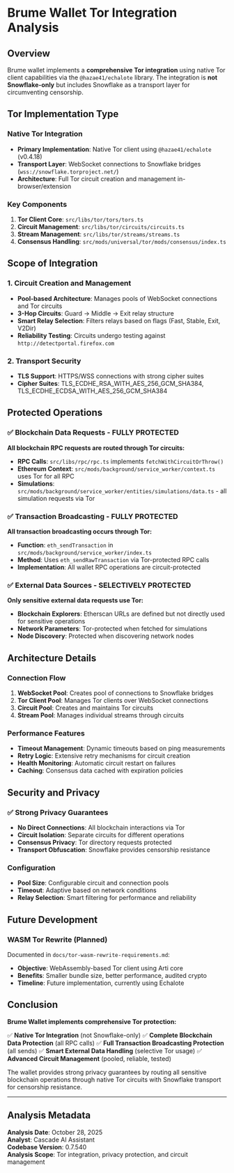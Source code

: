 # Brume Wallet Tor Integration Analysis

## Overview
Brume wallet implements a **comprehensive Tor integration** using native Tor client capabilities via the `@hazae41/echalote` library. The integration is **not Snowflake-only** but includes Snowflake as a transport layer for circumventing censorship.

## Tor Implementation Type

### Native Tor Integration
- **Primary Implementation**: Native Tor client using `@hazae41/echalote` (v0.4.18)
- **Transport Layer**: WebSocket connections to Snowflake bridges (`wss://snowflake.torproject.net/`)
- **Architecture**: Full Tor circuit creation and management in-browser/extension

### Key Components
1. **Tor Client Core**: `src/libs/tor/tors/tors.ts`
2. **Circuit Management**: `src/libs/tor/circuits/circuits.ts`
3. **Stream Management**: `src/libs/tor/streams/streams.ts`
4. **Consensus Handling**: `src/mods/universal/tor/mods/consensus/index.ts`

## Scope of Integration

### 1. Circuit Creation and Management
- **Pool-based Architecture**: Manages pools of WebSocket connections and Tor circuits
- **3-Hop Circuits**: Guard → Middle → Exit relay structure
- **Smart Relay Selection**: Filters relays based on flags (Fast, Stable, Exit, V2Dir)
- **Reliability Testing**: Circuits undergo testing against `http://detectportal.firefox.com`

### 2. Transport Security
- **TLS Support**: HTTPS/WSS connections with strong cipher suites
- **Cipher Suites**: TLS_ECDHE_RSA_WITH_AES_256_GCM_SHA384, TLS_ECDHE_ECDSA_WITH_AES_256_GCM_SHA384

## Protected Operations

### ✅ Blockchain Data Requests - FULLY PROTECTED
**All blockchain RPC requests are routed through Tor circuits:**

- **RPC Calls**: `src/libs/rpc/rpc.ts` implements `fetchWithCircuitOrThrow()`
- **Ethereum Context**: `src/mods/background/service_worker/context.ts` uses Tor for all RPC
- **Simulations**: `src/mods/background/service_worker/entities/simulations/data.ts` - all simulation requests via Tor

### ✅ Transaction Broadcasting - FULLY PROTECTED
**All transaction broadcasting occurs through Tor:**

- **Function**: `eth_sendTransaction` in `src/mods/background/service_worker/index.ts`
- **Method**: Uses `eth_sendRawTransaction` via Tor-protected RPC calls
- **Implementation**: All wallet RPC operations are circuit-protected

### ✅ External Data Sources - SELECTIVELY PROTECTED
**Only sensitive external data requests use Tor:**

- **Blockchain Explorers**: Etherscan URLs are defined but not directly used for sensitive operations
- **Network Parameters**: Tor-protected when fetched for simulations
- **Node Discovery**: Protected when discovering network nodes

## Architecture Details

### Connection Flow
1. **WebSocket Pool**: Creates pool of connections to Snowflake bridges
2. **Tor Client Pool**: Manages Tor clients over WebSocket connections
3. **Circuit Pool**: Creates and maintains Tor circuits
4. **Stream Pool**: Manages individual streams through circuits

### Performance Features
- **Timeout Management**: Dynamic timeouts based on ping measurements
- **Retry Logic**: Extensive retry mechanisms for circuit creation
- **Health Monitoring**: Automatic circuit restart on failures
- **Caching**: Consensus data cached with expiration policies

## Security and Privacy

### ✅ Strong Privacy Guarantees
- **No Direct Connections**: All blockchain interactions via Tor
- **Circuit Isolation**: Separate circuits for different operations
- **Consensus Privacy**: Tor directory requests protected
- **Transport Obfuscation**: Snowflake provides censorship resistance

### Configuration
- **Pool Size**: Configurable circuit and connection pools
- **Timeout**: Adaptive based on network conditions
- **Relay Selection**: Smart filtering for performance and reliability

## Future Development

### WASM Tor Rewrite (Planned)
Documented in `docs/tor-wasm-rewrite-requirements.md`:
- **Objective**: WebAssembly-based Tor client using Arti core
- **Benefits**: Smaller bundle size, better performance, audited crypto
- **Timeline**: Future implementation, currently using Echalote

## Conclusion

**Brume Wallet implements comprehensive Tor protection:**

✅ **Native Tor Integration** (not Snowflake-only)
✅ **Complete Blockchain Data Protection** (all RPC calls)
✅ **Full Transaction Broadcasting Protection** (all sends)
✅ **Smart External Data Handling** (selective Tor usage)
✅ **Advanced Circuit Management** (pooled, reliable, tested)

The wallet provides strong privacy guarantees by routing all sensitive blockchain operations through native Tor circuits with Snowflake transport for censorship resistance.

---

## Analysis Metadata

**Analysis Date**: October 28, 2025  
**Analyst**: Cascade AI Assistant  
**Codebase Version**: 0.7.540  
**Analysis Scope**: Tor integration, privacy protection, and circuit management  